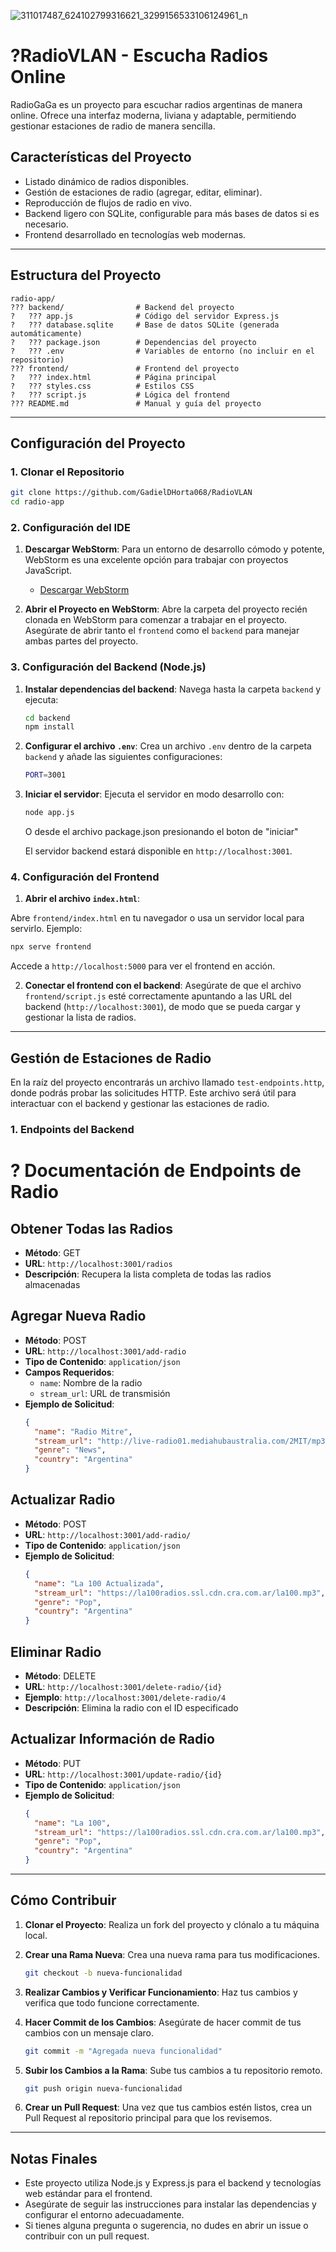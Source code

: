 ![311017487_624102799316621_3299156533106124961_n](https://github.com/user-attachments/assets/8cfdf2f0-d8de-4909-a32a-a75cdefcd5d3)

# **?RadioVLAN - Escucha Radios Online**

RadioGaGa es un proyecto para escuchar radios argentinas de manera online. Ofrece una interfaz moderna, liviana y adaptable, permitiendo gestionar estaciones de radio de manera sencilla.

## **Características del Proyecto**

- Listado dinámico de radios disponibles.
- Gestión de estaciones de radio (agregar, editar, eliminar).
- Reproducción de flujos de radio en vivo.
- Backend ligero con SQLite, configurable para más bases de datos si es necesario.
- Frontend desarrollado en tecnologías web modernas.

---

## **Estructura del Proyecto**

```
radio-app/
??? backend/                # Backend del proyecto
?   ??? app.js              # Código del servidor Express.js
?   ??? database.sqlite     # Base de datos SQLite (generada automáticamente)
?   ??? package.json        # Dependencias del proyecto
?   ??? .env                # Variables de entorno (no incluir en el repositorio)
??? frontend/               # Frontend del proyecto
?   ??? index.html          # Página principal
?   ??? styles.css          # Estilos CSS
?   ??? script.js           # Lógica del frontend
??? README.md               # Manual y guía del proyecto
```

---

## **Configuración del Proyecto**

### **1. Clonar el Repositorio**

```bash
git clone https://github.com/GadielDHorta068/RadioVLAN
cd radio-app
```

### **2. Configuración del IDE**

1. **Descargar WebStorm**: Para un entorno de desarrollo cómodo y potente, WebStorm es una excelente opción para trabajar con proyectos JavaScript.
    - [Descargar WebStorm](https://www.jetbrains.com/es-es/webstorm/)

2. **Abrir el Proyecto en WebStorm**: Abre la carpeta del proyecto recién clonada en WebStorm para comenzar a trabajar en el proyecto. Asegúrate de abrir tanto el `frontend` como el `backend` para manejar ambas partes del proyecto.

### **3. Configuración del Backend (Node.js)**

1. **Instalar dependencias del backend**: Navega hasta la carpeta `backend` y ejecuta:

   ```bash
   cd backend
   npm install
   ```

2. **Configurar el archivo `.env`**: Crea un archivo `.env` dentro de la carpeta `backend` y añade las siguientes configuraciones:

   ```bash
   PORT=3001
   ```

3. **Iniciar el servidor**: Ejecuta el servidor en modo desarrollo con:

   ```bash
   node app.js
   ```
   O desde el archivo package.json presionando el boton de "iniciar"

   El servidor backend estará disponible en `http://localhost:3001`.

### **4. Configuración del Frontend**

1. **Abrir el archivo `index.html`**: 

Abre `frontend/index.html` en tu navegador o usa un servidor local para servirlo. Ejemplo:

   ```bash
   npx serve frontend
   ```

   Accede a `http://localhost:5000` para ver el frontend en acción.

2. **Conectar el frontend con el backend**: Asegúrate de que el archivo `frontend/script.js` esté correctamente apuntando a las URL del backend (`http://localhost:3001`), de modo que se pueda cargar y gestionar la lista de radios.

---

## **Gestión de Estaciones de Radio**

En la raíz del proyecto encontrarás un archivo llamado `test-endpoints.http`, donde podrás probar las solicitudes HTTP. Este archivo será útil para interactuar con el backend y gestionar las estaciones de radio.

### **1. Endpoints del Backend**

# ? Documentación de Endpoints de Radio

## Obtener Todas las Radios
- **Método**: GET
- **URL**: `http://localhost:3001/radios`
- **Descripción**: Recupera la lista completa de todas las radios almacenadas

## Agregar Nueva Radio
- **Método**: POST
- **URL**: `http://localhost:3001/add-radio`
- **Tipo de Contenido**: `application/json`
- **Campos Requeridos**:
    - `name`: Nombre de la radio
    - `stream_url`: URL de transmisión
- **Ejemplo de Solicitud**:
  ```json
  {
    "name": "Radio Mitre",
    "stream_url": "http://live-radio01.mediahubaustralia.com/2MIT/mp3/",
    "genre": "News",
    "country": "Argentina"
  }
  ```

## Actualizar Radio
- **Método**: POST
- **URL**: `http://localhost:3001/add-radio/`
- **Tipo de Contenido**: `application/json`
- **Ejemplo de Solicitud**:
  ```json
  {
    "name": "La 100 Actualizada",
    "stream_url": "https://la100radios.ssl.cdn.cra.com.ar/la100.mp3",
    "genre": "Pop",
    "country": "Argentina"
  }
  ```

## Eliminar Radio
- **Método**: DELETE
- **URL**: `http://localhost:3001/delete-radio/{id}`
- **Ejemplo**: `http://localhost:3001/delete-radio/4`
- **Descripción**: Elimina la radio con el ID especificado

## Actualizar Información de Radio
- **Método**: PUT
- **URL**: `http://localhost:3001/update-radio/{id}`
- **Tipo de Contenido**: `application/json`
- **Ejemplo de Solicitud**:
  ```json
  {
    "name": "La 100",
    "stream_url": "https://la100radios.ssl.cdn.cra.com.ar/la100.mp3",
    "genre": "Pop",
    "country": "Argentina"
  }
  ```
---

## **Cómo Contribuir**

1. **Clonar el Proyecto**: Realiza un fork del proyecto y clónalo a tu máquina local.

2. **Crear una Rama Nueva**: Crea una nueva rama para tus modificaciones.

   ```bash
   git checkout -b nueva-funcionalidad
   ```

3. **Realizar Cambios y Verificar Funcionamiento**: Haz tus cambios y verifica que todo funcione correctamente.

4. **Hacer Commit de los Cambios**: Asegúrate de hacer commit de tus cambios con un mensaje claro.

   ```bash
   git commit -m "Agregada nueva funcionalidad"
   ```

5. **Subir los Cambios a la Rama**: Sube tus cambios a tu repositorio remoto.

   ```bash
   git push origin nueva-funcionalidad
   ```

6. **Crear un Pull Request**: Una vez que tus cambios estén listos, crea un Pull Request al repositorio principal para que los revisemos.

---

## **Notas Finales**

- Este proyecto utiliza Node.js y Express.js para el backend y tecnologías web estándar para el frontend.
- Asegúrate de seguir las instrucciones para instalar las dependencias y configurar el entorno adecuadamente.
- Si tienes alguna pregunta o sugerencia, no dudes en abrir un issue o contribuir con un pull request.

